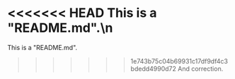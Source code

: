 <<<<<<< HEAD
This is a "README.md".\n
=======
This is a "README.md".
>>>>>>> 1e743b75c04b69931c17df9df4c3bdedd4990d72
And correction.